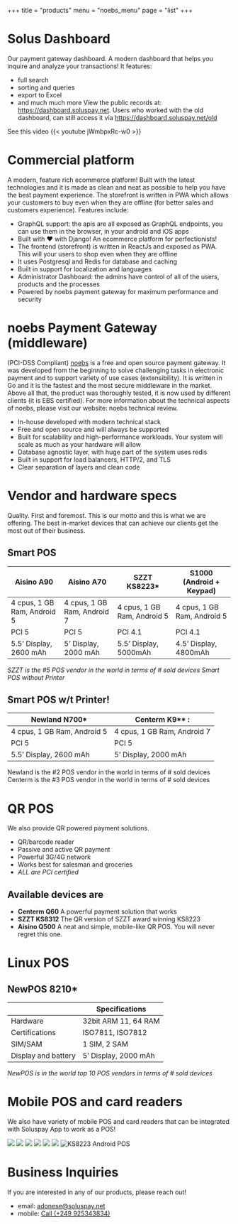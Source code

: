 +++
title = "products"
menu = "noebs_menu"
page = "list"
+++


# Solus Dashboard

Our payment gateway dashboard. A modern dashboard that helps you inquire and analyze your transactions! It features:

- full search
- sorting and queries
- export to Excel
- and much much more
  View the public records at: https://dashboard.soluspay.net. Users who worked with the old dashboard, can still access it via https://dashboard.soluspay.net/old

See this video {{< youtube jWmbpxRc-w0 >}}

# Commercial platform

A modern, feature rich ecommerce platform! Built with the latest technologies and it is made as clean and neat as possible to help you have the best payment experience. The storefront is written in PWA which allows your customers to buy even when they are offline (for better sales and customers experience). Features include:

- GraphQL support: the apis are all exposed as GraphQL endpoints, you can use them in the browser, in your android and iOS apps
- Built with ❤ with Django! An ecommerce platform for perfectionists!
- The frontend (storefront) is written in ReactJs and exposed as PWA. This will your users to shop even when they are offline
- It uses Postgresql and Redis for database and caching
- Built in support for localization and languages
- Administrator Dashboard: the admins have control of all of the users, products and the processes
- Powered by noebs payment gateway for maximum performance and security

# noebs Payment Gateway (middleware)

(PCI-DSS Compliant)
[noebs](https://noebs.dev) is a free and open source payment gateway. It was developed from the beginning to solve challenging tasks in electronic payment and to support variety of use cases (extensibility). It is written in Go and it is the fastest and the most secure middleware in the market. Above all that, the product was thoroughly tested, it is now used by different clients (it is EBS certified). For more information about the technical aspects of noebs, please visit our website: noebs technical review.

- In-house developed with modern technical stack
- Free and open source and will always be supported
- Built for scalability and high-performance workloads. Your system will scale as much as your hardware will allow
- Database agnostic layer, with huge part of the system uses redis
- Built in support for load balancers, HTTP/2, and TLS
- Clear separation of layers and clean code

# Vendor and hardware specs

Quality. First and foremost. This is our motto and this is what we are offering. The best in-market devices that can achieve our clients get the most out of their business.

## Smart POS

| Aisino A90                  | Aisino A70                  | SZZT KS8223\*               | S1000 (Android + Keypad)    |
| --------------------------- | --------------------------- | --------------------------- | --------------------------- |
| 4 cpus, 1 GB Ram, Android 5 | 4 cpus, 1 GB Ram, Android 7 | 4 cpus, 1 GB Ram, Android 5 | 4 cpus, 1 GB Ram, Android 5 |
| PCI 5                       | PCI 5                       | PCI 4.1                     | PCI 4.1                     |
| 5.5’ Display, 2600 mAh      | 5’ Display, 2000 mAh        | 5.5’ Display, 5000mAh       | 4.5’ Display, 4800mAh       |

_SZZT is the #5 POS vendor in the world in terms of # sold devices
Smart POS without Printer_

## Smart POS w/t Printer!

| Newland N700\*              | Centerm K9\*\* :            |
| --------------------------- | --------------------------- |
| 4 cpus, 1 GB Ram, Android 5 | 4 cpus, 1 GB Ram, Android 7 |
| PCI 5                       | PCI 5                       |
| 5.5’ Display, 2600 mAh      | 5’ Display, 2000 mAh        |

Newland is the #2 POS vendor in the world in terms of # sold devices<br>
Centerm is the #3 POS vendor in the world in terms of # sold devices

# QR POS

We also provide QR powered payment solutions.

- QR/barcode reader
- Passive and active QR payment
- Powerful 3G/4G network
- Works best for salesman and groceries
- _ALL are PCI certified_

## Available devices are

- **Centerm Q60**
  A powerful payment solution that works
- **SZZT KS8312**
  The QR version of SZZT award winning KS8223
- **Aisino Q500**
  A neat and simple, mobile-like QR POS. You will never regret this one.

# Linux POS

## NewPOS 8210\*

|                     | Specifications       |
| ------------------- | -------------------- |
| Hardware            | 32bit ARM 11, 64 RAM |
| Certifications      | ISO7811, ISO7812     |
| SIM/SAM             | 1 SIM, 2 SAM         |
| Display and battery | 5’ Display, 2000 mAh |

_NewPOS is in the world top 10 POS vendors in terms of # sold devices_

# Mobile POS and card readers

We also have variety of mobile POS and card readers that can be integrated with Soluspay App to work as a POS!

<div class="flex">
<img src="/img/7.webp" loading="lazy">
<img src="/img/6.webp" loading="lazy">
<img src="/img/5.webp" loading="lazy">
<img src="/img/4.webp" loading="lazy">
<img src="/img/2.webp" loading="lazy">
<img src="/img/3.webp" loading="lazy">
<img src="/img/1.webp" alt="KS8223 Android POS">
</div>

# Business Inquiries

If you are interested in any of our products, please reach out!

- email: <a href="mailto:adonese@soluspay.net">adonese@soluspay.net</a>
- mobile: <a href="tel:+249925343834">Call (+249 925343834)</a>

